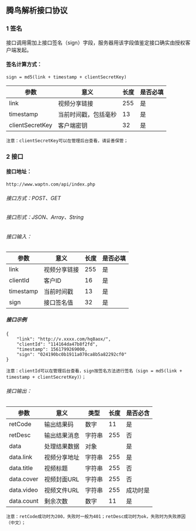 ##  腾鸟解析接口协议

### 1 签名
接口调用需加上接口签名（sign）字段，服务器用该字段值鉴定接口确实由授权客户端发起。
#### 签名计算方式：
```
sign = md5(link + timestamp + clientSecretKey)
```
参数|意义|长度|是否必填
---|---|---|---
link | 视频分享链接| 255 |是
timestamp | 当前时间戳，包括毫秒 | 13 | 是
clientSecretKey | 客户端密钥| 32 |是

```
注意：clientSecretKey可以在管理后台查看，请妥善保管；
```

### 2 接口
#### 接口地址：
```
http://www.waptn.com/api/index.php
```
###### 接口方式：POST、GET
###### 接口形式：JSON、Array、String

###### 接口输入：

参数|意义|长度|是否必填
---|---|---|---
link | 视频分享链接 |255|是
clientId|客户ID|16|是
timestamp|当前时间戳|13|是
sign|接口签名值|32|是

##### 接口示例
```
{
	"link": "http://v.xxxx.com/hq8aox/",
	"clientId": "114164da47b8f2fd",
	"timestamp": 1561799269000,
	"sign": "024190bc0b1911a070ca8b5a82292cf0"
}
```
```
注意：clientId可以在管理后台查看，sign按签名方法进行签名（sign = md5(link + timestamp + clientSecretKey)）；
```

###### 接口输出：
参数|意义|类型|长度|是否必含
---|---|---|---|---
retCode | 输出结果码 | 数字 |11 |是
retDesc | 输出结果消息 | 字符串| 255| 否
data | 处理结果数据 | 对象 | |是
data.link| 视频分享地址| 字符串 |255|是
data.title| 视频标题 | 字符串| 255|否
data.cover| 视频封面URL| 字符串| 255|否
data.video| 视频文件URL| 字符串|255 |成功时是
data.count| 剩余次数| 数字|11 |是

```
注意：retCode成功时为200，失败时一般为401；retDesc成功时为ok，失败时为失败原因（中文）；
```

